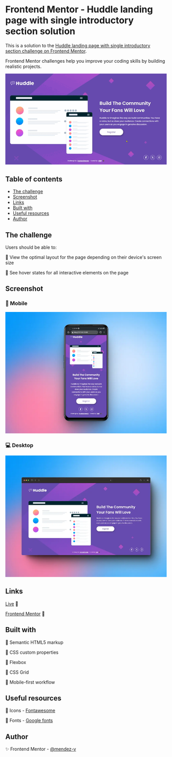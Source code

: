# Frontend Mentor - Huddle landing page with single introductory section solution

This is a solution to the [Huddle landing page with single introductory section challenge on Frontend Mentor](https://www.frontendmentor.io/challenges/huddle-landing-page-with-a-single-introductory-section-B_2Wvxgi0).

Frontend Mentor challenges help you improve your coding skills by building realistic projects.

![Sample](./assets/video/sample.gif)

## Table of contents

- [The challenge](#the-challenge)
- [Screenshot](#screenshot)
- [Links](#links)
- [Built with](#built-with)
- [Useful resources](#useful-resources)
- [Author](#author)

## The challenge

Users should be able to:

🎯 View the optimal layout for the page depending on their device's screen size

🎯 See hover states for all interactive elements on the page

## Screenshot

### 📱 Mobile
![Mobile](./assets/image/mobile-preview.webp)

### 💻 Desktop
![Desktop](./assets/image/desktop-preview.webp)

## Links

[Live](https://mendez-v.github.io/huddle-introductory-section/) 👀

[Frontend Mentor](https://www.frontendmentor.io/solutions/huddle-landing-page-with-a-single-introductory-section-7bjF_nFwhT) 👀

## Built with

📌 Semantic HTML5 markup

📌 CSS custom properties

📌 Flexbox

📌 CSS Grid

📌 Mobile-first workflow

## Useful resources

🔗 Icons - [Fontawesome](https://fontawesome.com/)

🔗 Fonts - [Google fonts](https://fonts.google.com/)

## Author

✨ Frontend Mentor - [@mendez-v](https://www.frontendmentor.io/profile/mendez-v)
